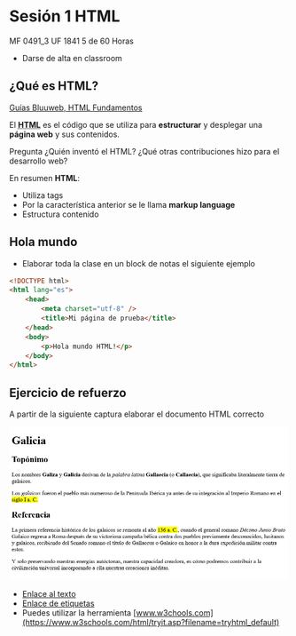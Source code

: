 # Sesión 1 HTML
 MF 0491_3
 UF 1841 
 5 de 60 Horas

- Darse de alta en classroom

## ¿Qué es HTML?
[Guías Bluuweb, HTML Fundamentos](https://bluuweb.dev/01-html/)

El __<abbr title="Lenguaje de Marcado de Hipertexto">HTML</abbr>__ es el código que se utiliza para __estructurar__ y desplegar una __página web__ y sus contenidos.

  Pregunta
  ¿Quién inventó el HTML? ¿Qué otras contribuciones hizo para el desarrollo web?

En resumen __HTML__:
- Utiliza tags
- Por la característica anterior se le llama __markup language__
- Estructura contenido

## Hola mundo

- Elaborar toda la clase en un block de notas el siguiente ejemplo

```html
<!DOCTYPE html>
<html lang="es">
    <head>
        <meta charset="utf-8" />
        <title>Mi página de prueba</title>
    </head>
    <body>
        <p>Hola mundo HTML!</p>
    </body>
</html>
```

## Ejercicio de refuerzo

A partir de la siguiente captura elaborar el documento HTML correcto

![Primeras tags en HTML](./screenshot.png)

- [Enlace al texto](./text.txt)
- [Enlace de etiquetas](https://allthetags.com/)
- Puedes utilizar la herramienta [www.w3chools.com](https://www.w3schools.com/html/tryit.asp?filename=tryhtml_default)
